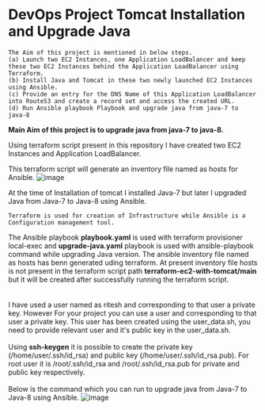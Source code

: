 # DevOps Project Tomcat Installation and Upgrade Java

```
The Aim of this project is mentioned in below steps.
(a) Launch two EC2 Instances, one Application LoadBalancer and keep these two EC2 Instances behind the Application LoadBalancer using Terraform.
(b) Install Java and Tomcat in these two newly launched EC2 Instances using Ansible.
(c) Provide an entry for the DNS Name of this Application LoadBalancer into Route53 and create a record set and access the created URL.
(d) Run Ansible playbook Playbook and upgrade java from java-7 to java-8 
```
**Main Aim of this project is to upgrade java from java-7 to java-8.**

Using terraform script present in this repository I have created two EC2 Instances and Application LoadBalancer.

This terraform script will generate an inventory file named as hosts for Ansible.
![image](https://github.com/user-attachments/assets/0acb634e-929f-4966-89ea-f281c3e2aa0f)

At the time of Installation of tomcat I installed Java-7 but later I upgraded Java from Java-7 to Java-8 using Ansible.
```
Terraform is used for creation of Infrastructure while Ansible is a Configuration management tool.
```
The Ansible playbook **playbook.yaml** is used with terraform provisioner local-exec and **upgrade-java.yaml** playbook is used with ansible-playbook command while upgrading Java version. The ansible inventory file named as hosts has benn generated uding terraform. At present inventory file hosts is not present in the terraform script path **terraform-ec2-with-tomcat/main** but it will be created after successfully running the terraform script.  
<br><br/>
I have used a user named as ritesh and corresponding to that user a private key. However For your project you can use a user and corresponding to that user a private key. This user has been created using the user_data.sh, you need to provide relevant user and it's public key in the user_data.sh.
<br><br/>
Using **ssh-keygen** it is possible to create the private key (/home/user/.ssh/id_rsa) and public key (/home/user/.ssh/id_rsa.pub). For root user it is /root/.ssh/id_rsa and /root/.ssh/id_rsa.pub for private and public key respectively.
<br><br/>
Below is the command which you can run to upgrade java from Java-7 to Java-8 using Ansible. 
![image](https://github.com/user-attachments/assets/cb60405c-35ee-4c31-a547-8a546da8abd9)



